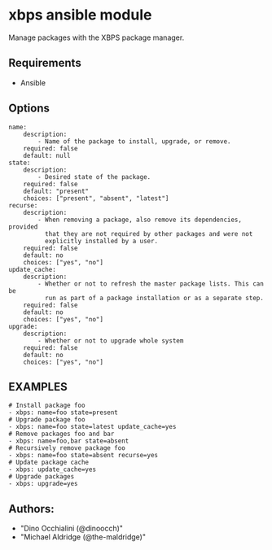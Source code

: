 # xbps ansible module

Manage packages with the XBPS package manager.
## Requirements
* Ansible

## Options
	name:
		description:
			- Name of the package to install, upgrade, or remove.
		required: false
		default: null
	state:
		description:
			- Desired state of the package.
		required: false
		default: "present"
		choices: ["present", "absent", "latest"]
	recurse:
		description:
			- When removing a package, also remove its dependencies, provided
			  that they are not required by other packages and were not
			  explicitly installed by a user.
		required: false
		default: no
		choices: ["yes", "no"]
	update_cache:
		description:
			- Whether or not to refresh the master package lists. This can be
			  run as part of a package installation or as a separate step.
		required: false
		default: no
		choices: ["yes", "no"]
	upgrade:
		description:
			- Whether or not to upgrade whole system
		required: false
		default: no
		choices: ["yes", "no"]

## EXAMPLES
	# Install package foo
	- xbps: name=foo state=present
	# Upgrade package foo
	- xbps: name=foo state=latest update_cache=yes
	# Remove packages foo and bar
	- xbps: name=foo,bar state=absent
	# Recursively remove package foo
	- xbps: name=foo state=absent recurse=yes
	# Update package cache
	- xbps: update_cache=yes
	# Upgrade packages
	- xbps: upgrade=yes

## Authors:
* "Dino Occhialini (@dinoocch)"
* "Michael Aldridge (@the-maldridge)"
